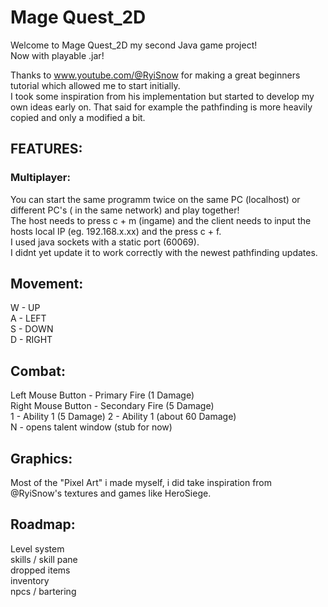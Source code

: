 # Mage Quest_2D

Welcome to Mage Quest_2D my second Java game project!  
Now with playable .jar!  

Thanks to www.youtube.com/@RyiSnow for making a great beginners tutorial which allowed me to start initially.  
I took some inspiration from his implementation but started to develop my own ideas early on. That said for example the pathfinding is more heavily copied and only a modified a bit.  




## FEATURES:  
### Multiplayer:  
You can start the same programm twice on the same PC (localhost) or different PC's ( in the same network) and play together!  
The host needs to press c + m (ingame) and the client needs to input the hosts local IP (eg. 192.168.x.xx) and the press c + f.  
I used java sockets with a static port (60069).  
I didnt yet update it to work correctly with the newest pathfinding updates.  
 
## Movement:

W - UP  
A - LEFT  
S - DOWN  
D - RIGHT  

## Combat:

Left Mouse Button - Primary Fire (1 Damage)  
Right Mouse Button - Secondary Fire (5 Damage)  
1 - Ability 1 (5 Damage) 
2 - Ability 1 (about 60 Damage)  
N - opens talent window (stub for now)  
## Graphics:  

Most of the "Pixel Art" i made myself, i did take inspiration from @RyiSnow's textures and games like HeroSiege.  


## Roadmap:  

Level system  
skills / skill pane  
dropped items  
inventory   
npcs / bartering  



